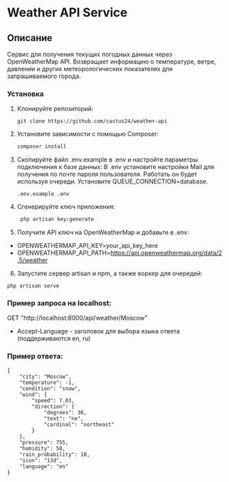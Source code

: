 # Weather API Service

## Описание

Сервис для получения текущих погодных данных через OpenWeatherMap API. Возвращает информацию о температуре, ветре, давлении и других метеорологических показателях для запрашиваемого города.

### Установка

1. Клонируйте репозиторий:

   ```
   git clone https://github.com/castus24/weather-api

2. Установите зависимости с помощью Composer:

   ```bash
   composer install

3. Скопируйте файл .env.example в .env и настройте параметры подключения к базе данных:
   В .env установите настройки Mail для получения по почте пароля пользователя.
   Работать он будет используя очереди. Установите QUEUE_CONNECTION=database.

   ```
   .env.example .env
   ```

4. Сгенерируйте ключ приложения:

   ```bash
    php artisan key:generate
   ```

5. Получите API ключ на OpenWeatherMap и добавьте в .env:

- OPENWEATHERMAP_API_KEY=your_api_key_here
- OPENWEATHERMAP_API_PATH=https://api.openweathermap.org/data/2.5/weather

6. Запустите cервер artisan и npm, а также воркер для очередей:

```
php artisan serve
```

### Пример запроса на localhost:

GET "http://localhost:8000/api/weather/Moscow"

 - Accept-Language - заголовок для выбора языка ответа (поддерживаются en, ru)

### Пример ответа:

```
{
    "city": "Moscow",
    "temperature": -1,
    "condition": "snow",
    "wind": {
        "speed": 7.03,
        "direction": {
            "degrees": 36,
            "text": "ne",
            "cardinal": "northeast"
        }
    },
    "pressure": 755,
    "humidity": 58,
    "rain_probability": 10,
    "icon": "13d",
    "language": "en"
}
```



